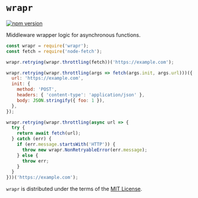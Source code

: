 # `wrapr`

[![npm version](https://img.shields.io/npm/v/wrapr.svg)](https://www.npmjs.com/package/wrapr)

Middleware wrapper logic for asynchronous functions.

```js
const wrapr = require('wrapr');
const fetch = require('node-fetch');

wrapr.retrying(wrapr.throttling(fetch))('https://example.com');

wrapr.retrying(wrapr.throttling(args => fetch(args.init, args.url)))({
  url: 'https://example.com',
  init: {
    method: 'POST',
    headers: { 'content-type': 'application/json' },
    body: JSON.stringify({ foo: 1 }),
  },
});

wrapr.retrying(wrapr.throttling(async url => {
  try {
    return await fetch(url);
  } catch (err) {
    if (err.message.startsWith('HTTP')) {
      throw new wrapr.NonRetryableError(err.message);
    } else {
      throw err;
    }
  }
}))('https://example.com');
```

`wrapr` is distributed under the terms of the [MIT License](LICENSE).
